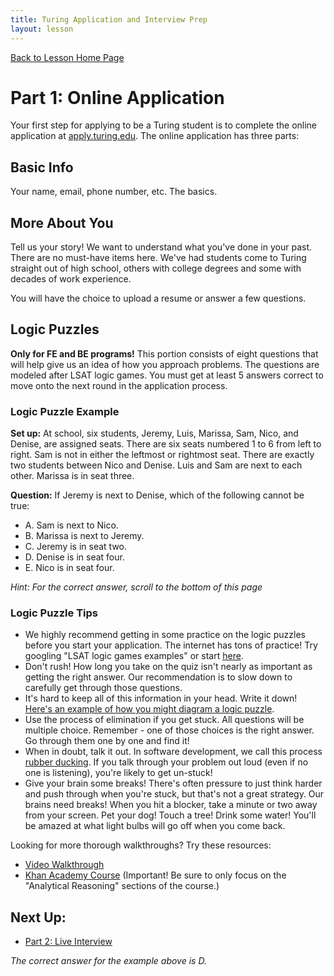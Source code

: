 ```yaml
---
title: Turing Application and Interview Prep
layout: lesson
---
```


<a href="../">Back to Lesson Home Page</a>

# Part 1: Online Application

Your first step for applying to be a Turing student is to complete the online application at <a target="blank" href="https://apply.turing.edu/">apply.turing.edu</a>. The online application has three parts:

## Basic Info

Your name, email, phone number, etc. The basics.

## More About You

Tell us your story! We want to understand what you've done in your past. There are no must-have items here. We've had students come to Turing straight out of high school, others with college degrees and some with decades of work experience. 

You will have the choice to upload a resume or answer a few questions.

## Logic Puzzles

**Only for FE and BE programs!** This portion consists of eight questions that will help give us an idea of how you approach problems. The questions are modeled after LSAT logic games. You must get at least 5 answers correct to move onto the next round in the application process. 

### Logic Puzzle Example

**Set up:** At school, six students, Jeremy, Luis, Marissa, Sam, Nico, and Denise, are assigned seats. There are six seats numbered 1 to 6 from left to right. Sam is not in either the leftmost or rightmost seat. There are exactly two students between Nico and Denise. Luis and Sam are next to each other. Marissa is in seat three.

**Question:** If Jeremy is next to Denise, which of the following cannot be true:
- A. Sam is next to Nico.
- B. Marissa is next to Jeremy.
- C. Jeremy is in seat two.
- D. Denise is in seat four.
- E. Nico is in seat four.

*Hint: For the correct answer, scroll to the bottom of this page*

### Logic Puzzle Tips

- We highly recommend getting in some practice on the logic puzzles before you start your application. The internet has tons of practice! Try googling "LSAT logic games examples" or start <a target="blank" href="https://www.varsitytutors.com/lsat_logic_games-practice-tests">here</a>.
- Don't rush! How long you take on the quiz isn't nearly as important as getting the right answer. Our recommendation is to slow down to carefully get through those questions.
- It's hard to keep all of this information in your head. Write it down! <a target="blank" href="https://www.youtube.com/watch?v=d7mUPexyLZE">Here's an example of how you might diagram a logic puzzle</a>. 
- Use the process of elimination if you get stuck. All questions will be multiple choice. Remember - one of those choices is the right answer. Go through them one by one and find it!
- When in doubt, talk it out. In software development, we call this process <a target="blank" href="https://www.freecodecamp.org/news/rubber-duck-debugging/">rubber ducking</a>. If you talk through your problem out loud (even if no one is listening), you're likely to get un-stuck!
- Give your brain some breaks! There's often pressure to just think harder and push through when you're stuck, but that's not a great strategy. Our brains need breaks! When you hit a blocker, take a minute or two away from your screen. Pet your dog! Touch a tree! Drink some water! You'll be amazed at what light bulbs will go off when you come back.

Looking for more thorough walkthroughs? Try these resources:
- <a target="blank" href="https://www.youtube.com/watch?v=pFkqzKleIUA">Video Walkthrough</a>
- <a target="blank" href="https://www.khanacademy.org/prep/lsat">Khan Academy Course</a> (Important! Be sure to only focus on the "Analytical Reasoning" sections of the course.)


## Next Up:
- [Part 2: Live Interview](../live-interview)

*The correct answer for the example above is D.*